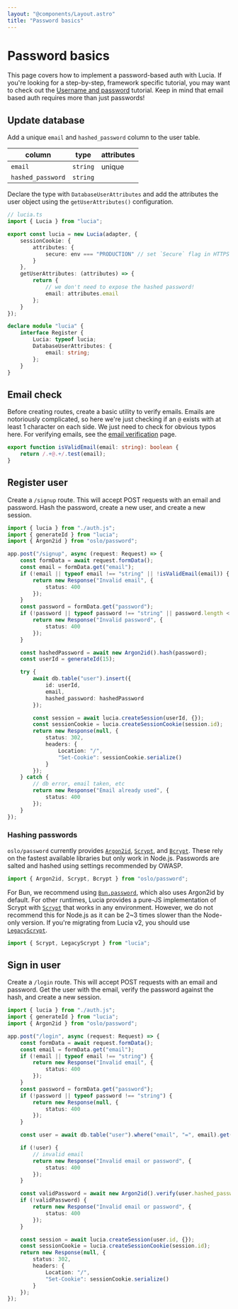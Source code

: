 ```yaml
---
layout: "@components/Layout.astro"
title: "Password basics"
---
```


# Password basics

This page covers how to implement a password-based auth with Lucia. If you're looking for a step-by-step, framework specific tutorial, you may want to check out the [Username and password](/tutorials/username-and-password) tutorial. Keep in mind that email based auth requires more than just passwords!

## Update database

Add a unique `email` and `hashed_password` column to the user table.

| column            | type     | attributes |
| ----------------- | -------- | ---------- |
| `email`           | `string` | unique     |
| `hashed_password` | `string` |            |

Declare the type with `DatabaseUserAttributes` and add the attributes the user object using the `getUserAttributes()` configuration.

```ts
// lucia.ts
import { Lucia } from "lucia";

export const lucia = new Lucia(adapter, {
	sessionCookie: {
		attributes: {
			secure: env === "PRODUCTION" // set `Secure` flag in HTTPS
		}
	},
	getUserAttributes: (attributes) => {
		return {
			// we don't need to expose the hashed password!
			email: attributes.email
		};
	}
});

declare module "lucia" {
	interface Register {
		Lucia: typeof lucia;
		DatabaseUserAttributes: {
			email: string;
		};
	}
}
```

## Email check

Before creating routes, create a basic utility to verify emails. Emails are notoriously complicated, so here we're just checking if an `@` exists with at least 1 character on each side. We just need to check for obvious typos here. For verifying emails, see the [email verification]() page.

```ts
export function isValidEmail(email: string): boolean {
	return /.+@.+/.test(email);
}
```

## Register user

Create a `/signup` route. This will accept POST requests with an email and password. Hash the password, create a new user, and create a new session.

```ts
import { lucia } from "./auth.js";
import { generateId } from "lucia";
import { Argon2id } from "oslo/password";

app.post("/signup", async (request: Request) => {
	const formData = await request.formData();
	const email = formData.get("email");
	if (!email || typeof email !== "string" || !isValidEmail(email)) {
		return new Response("Invalid email", {
			status: 400
		});
	}
	const password = formData.get("password");
	if (!password || typeof password !== "string" || password.length < 6) {
		return new Response("Invalid password", {
			status: 400
		});
	}

	const hashedPassword = await new Argon2id().hash(password);
	const userId = generateId(15);

	try {
		await db.table("user").insert({
			id: userId,
			email,
			hashed_password: hashedPassword
		});

		const session = await lucia.createSession(userId, {});
		const sessionCookie = lucia.createSessionCookie(session.id);
		return new Response(null, {
			status: 302,
			headers: {
				Location: "/",
				"Set-Cookie": sessionCookie.serialize()
			}
		});
	} catch {
		// db error, email taken, etc
		return new Response("Email already used", {
			status: 400
		});
	}
});
```

### Hashing passwords

`oslo/password` currently provides [`Argon2id`](https://oslo.js.org/reference/password/Argon2id/), [`Scrypt`](https://oslo.js.org/reference/password/Scrypt), and [`Bcrypt`](https://oslo.js.org/reference/password/Bcrypt). These rely on the fastest available libraries but only work in Node.js. Passwords are salted and hashed using settings recommended by OWASP.

```ts
import { Argon2id, Scrypt, Bcrypt } from "oslo/password";
```

For Bun, we recommend using [`Bun.password`](https://bun.sh/docs/api/hashing), which also uses Argon2id by default. For other runtimes, Lucia provides a pure-JS implementation of Scrypt with [`Scrypt`](/reference/main/Scrypt) that works in any environment. However, we do not recommend this for Node.js as it can be 2~3 times slower than the Node-only version. If you're migrating from Lucia v2, you should use [`LegacyScrypt`](/reference/main/LegacyScrypt).

```ts
import { Scrypt, LegacyScrypt } from "lucia";
```

## Sign in user

Create a `/login` route. This will accept POST requests with an email and password. Get the user with the email, verify the password against the hash, and create a new session.

```ts
import { lucia } from "./auth.js";
import { generateId } from "lucia";
import { Argon2id } from "oslo/password";

app.post("/login", async (request: Request) => {
	const formData = await request.formData();
	const email = formData.get("email");
	if (!email || typeof email !== "string") {
		return new Response("Invalid email", {
			status: 400
		});
	}
	const password = formData.get("password");
	if (!password || typeof password !== "string") {
		return new Response(null, {
			status: 400
		});
	}

	const user = await db.table("user").where("email", "=", email).get();

	if (!user) {
		// invalid email
		return new Response("Invalid email or password", {
			status: 400
		});
	}

	const validPassword = await new Argon2id().verify(user.hashed_password, password);
	if (!validPassword) {
		return new Response("Invalid email or password", {
			status: 400
		});
	}

	const session = await lucia.createSession(user.id, {});
	const sessionCookie = lucia.createSessionCookie(session.id);
	return new Response(null, {
		status: 302,
		headers: {
			Location: "/",
			"Set-Cookie": sessionCookie.serialize()
		}
	});
});
```

